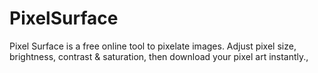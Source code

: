 # PixelSurface
Pixel Surface is a free online tool to pixelate images. Adjust pixel size, brightness, contrast &amp; saturation, then download your pixel art instantly.,
